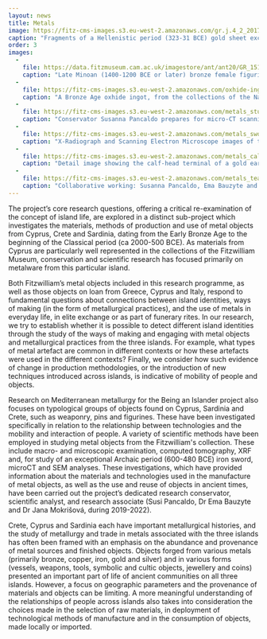 ```yaml
---
layout: news
title: Metals
image: https://fitz-cms-images.s3.eu-west-2.amazonaws.com/gr.j.4_2_201706_sjc288_dc1-1-.jpg
caption: "Fragments of a Hellenistic period (323-31 BCE) gold sheet excavated in Cyprus (of unknown provenance). An important dimension of the research conducted as part of the Being an Islander project is the scientific analysis of metal objects and metal fragments, focusing on the provenance of their materials, manufacture, and use."
order: 3
images:
  -
    file: https://data.fitzmuseum.cam.ac.uk/imagestore/ant/ant20/GR_151_1864_283_29.jpg
    caption: "Late Minoan (1400-1200 BCE or later) bronze female figurine of a worshipper. Bronze Age Cypriot and Minoan figurines make up the core of the research analysis of ancient metals, a collaboration between the Fitzwilliam Museum and the McDonald Institute for Archaeological Research at the University of Cambridge."
  -
    file: https://fitz-cms-images.s3.eu-west-2.amazonaws.com/oxhide-ingots-sardinia_n-1-.jpg
    caption: "A Bronze Age oxhide ingot, from the collections of the National Archaeological Museum of Cagliari, Sardinia. Bronze ingots were imported to Sardinia from Cyprus during the end of the Late Bronze and the beginning of Early Iron Ages. Photo Copyright Christophilopoulou 2020."
  -
    file: https://fitz-cms-images.s3.eu-west-2.amazonaws.com/metals_study.jpg
    caption: "Conservator Susanna Pancaldo prepares for micro-CT scanning of the iron Cypriot sword (GR.334.1892) at the Department of Zoology, University of Cambridge."
  -
    file: https://fitz-cms-images.s3.eu-west-2.amazonaws.com/metals_sword.jpg
    caption: "X-Radiograph and Scanning Electron Microscope images of the Cypriot sword (GR.334.1892). Copyright Fitzwilliam Museum 2021."
  -
    file: https://fitz-cms-images.s3.eu-west-2.amazonaws.com/metals_calf.jpg
    caption: "Detail image showing the calf-head terminal of a gold earring from Cyprus (GR.4.1891). Copyright Fitzwilliam Museum 2021."
  -
    file: https://fitz-cms-images.s3.eu-west-2.amazonaws.com/metals_team.jpg
    caption: "Collaborative working: Susanna Pancaldo, Ema Bauzyte and Julie Dawson (not pictured) discuss research on the iron Cypriot sword (GR.334.1892)."
---
```


The project’s core research questions, offering a critical re-examination of the concept of island life, are explored in a distinct sub-project which investigates the materials, methods of production and use of metal objects from Cyprus, Crete and Sardinia, dating from the Early Bronze Age to the beginning of the Classical period (ca 2000-500 BCE). As materials from Cyprus are particularly well represented in the collections of the Fitzwilliam Museum, conservation and scientific research has focused primarily on metalware from this particular island.

Both Fitzwilliam’s metal objects included in this research programme, as well as those objects on loan from Greece, Cyprus and Italy, respond to fundamental questions about connections between island identities, ways of making (in the form of metallurgical practices), and the use of metals in everyday life, in elite exchange or as part of funerary rites. In our research, we try to establish whether it is possible to detect different island identities through the study of the ways of making and engaging with metal objects and metallurgical practices from the three islands. For example, what types of metal artefact are common in different contexts or how these artefacts were used in the different contexts? Finally, we consider how such evidence of change in production methodologies, or the introduction of new techniques introduced across islands, is indicative of mobility of people and objects. 

Research on Mediterranean metallurgy for the Being an Islander project also focuses on typological groups of objects found on Cyprus, Sardinia and Crete, such as weaponry, pins and figurines. These have been investigated specifically in relation to the relationship between technologies and the mobility and interaction of people. A variety of scientific methods have been employed in studying metal objects from the Fitzwilliam's collection. These include macro- and microscopic examination, computed tomography, XRF and, for study of an exceptional Archaic period (600-480 BCE) iron sword, microCT and SEM analyses. These investigations, which have provided information about the materials and technologies used in the manufacture of metal objects, as well as the use and reuse of objects in ancient times, have been carried out the project’s dedicated research conservator, scientific analyst, and research associate (Susi Pancaldo, Dr Ema Bauzyte and Dr Jana Mokrišová, during 2019-2022).

Crete, Cyprus and Sardinia each have important metallurgical histories, and the study of metallurgy and trade in metals associated with the three islands has often been framed with an emphasis on the abundance and provenance of metal sources and finished objects. Objects forged from various metals (primarily bronze, copper, iron, gold and silver) and in various forms (vessels, weapons, tools, symbolic and cultic objects, jewellery and coins) presented an important part of life of ancient communities on all three islands. However, a focus on geographic parameters and the provenance of materials and objects can be limiting. A more meaningful understanding of the relationships of people across islands also takes into consideration the choices made in the selection of raw materials, in deployment of technological methods of manufacture and in the consumption of objects, made locally or imported.
